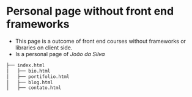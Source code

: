 # Personal page without front end frameworks

- This page is a outcome of front end courses without frameworks or libraries on client side. 
- Is a personal page of _João da Silva_ 

```bash
├── index.html
│   ├── bio.html
│   ├── portifolio.html
│   ├── blog.html
│   ├── contato.html
```
